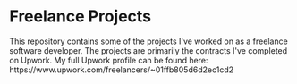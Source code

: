 # Freelance Projects

<p>
This repository contains some of the projects I've worked on as a freelance software developer.
The projects are primarily the contracts I've completed on Upwork.
My full Upwork profile can be found here:
https://www.upwork.com/freelancers/~01ffb805d6d2ec1cd2
</p>
